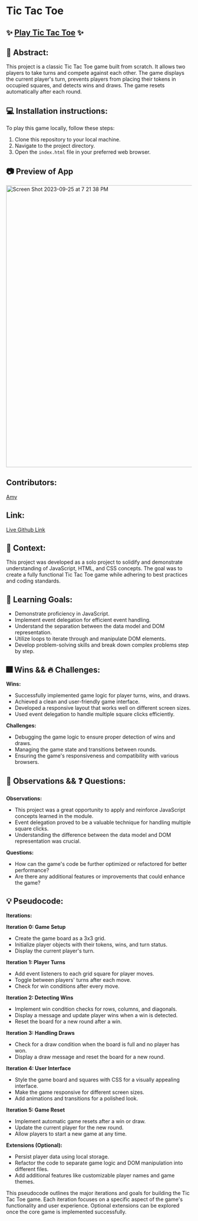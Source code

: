 # Tic Tac Toe

## ✨ [Play Tic Tac Toe](#) ✨

## 💭 Abstract:
This project is a classic Tic Tac Toe game built from scratch. It allows two players to take turns and compete against each other. The game displays the current player's turn, prevents players from placing their tokens in occupied squares, and detects wins and draws. The game resets automatically after each round.

## 💻 Installation instructions:
To play this game locally, follow these steps:
1. Clone this repository to your local machine.
2. Navigate to the project directory.
3. Open the `index.html` file in your preferred web browser.

## 📷 Preview of App 
<img width="766" alt="Screen Shot 2023-09-25 at 7 21 38 PM" src="https://user-images.githubusercontent.com/140124108/270494049-f77ef465-9a9d-4f33-ab16-c38c0aff0863.png">

## Contributors:
[Amy](https://github.com/amysiu1028) 

## Link: 
[Live Github Link](https://amysiu1028.github.io/Tic-Tac-Toe-1/)

## 🍎 Context:
This project was developed as a solo project to solidify and demonstrate understanding of JavaScript, HTML, and CSS concepts. The goal was to create a fully functional Tic Tac Toe game while adhering to best practices and coding standards.

## 🧠 Learning Goals:
- Demonstrate proficiency in JavaScript.
- Implement event delegation for efficient event handling.
- Understand the separation between the data model and DOM representation.
- Utilize loops to iterate through and manipulate DOM elements.
- Develop problem-solving skills and break down complex problems step by step.

## 🎆 Wins && 🔥 Challenges: 
**Wins:**
- Successfully implemented game logic for player turns, wins, and draws.
- Achieved a clean and user-friendly game interface.
- Developed a responsive layout that works well on different screen sizes.
- Used event delegation to handle multiple square clicks efficiently.

**Challenges:**
- Debugging the game logic to ensure proper detection of wins and draws.
- Managing the game state and transitions between rounds.
- Ensuring the game's responsiveness and compatibility with various browsers.

## 📝 Observations && ❓ Questions:
**Observations:**
- This project was a great opportunity to apply and reinforce JavaScript concepts learned in the module.
- Event delegation proved to be a valuable technique for handling multiple square clicks.
- Understanding the difference between the data model and DOM representation was crucial.

**Questions:**
- How can the game's code be further optimized or refactored for better performance?
- Are there any additional features or improvements that could enhance the game?

## 💡 Pseudocode: 
**Iterations:**

**Iteration 0: Game Setup**
- Create the game board as a 3x3 grid.
- Initialize player objects with their tokens, wins, and turn status.
- Display the current player's turn.

**Iteration 1: Player Turns**
- Add event listeners to each grid square for player moves.
- Toggle between players' turns after each move.
- Check for win conditions after every move.

**Iteration 2: Detecting Wins**
- Implement win condition checks for rows, columns, and diagonals.
- Display a message and update player wins when a win is detected.
- Reset the board for a new round after a win.

**Iteration 3: Handling Draws**
- Check for a draw condition when the board is full and no player has won.
- Display a draw message and reset the board for a new round.

**Iteration 4: User Interface**
- Style the game board and squares with CSS for a visually appealing interface.
- Make the game responsive for different screen sizes.
- Add animations and transitions for a polished look.

**Iteration 5: Game Reset**
- Implement automatic game resets after a win or draw.
- Update the current player for the new round.
- Allow players to start a new game at any time.

**Extensions (Optional):**
- Persist player data using local storage.
- Refactor the code to separate game logic and DOM manipulation into different files.
- Add additional features like customizable player names and game themes.

This pseudocode outlines the major iterations and goals for building the Tic Tac Toe game. Each iteration focuses on a specific aspect of the game's functionality and user experience. Optional extensions can be explored once the core game is implemented successfully.

